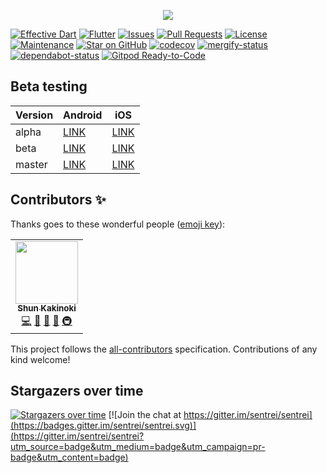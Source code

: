 <p align="center">
  <img src="assets/banner.png">
</p>

<!-- prettier-ignore-start -->
[![Effective Dart](https://img.shields.io/badge/style-effective_dart-40c4ff.svg)](https://github.com/tenhobi/effective_dart)
[![Flutter](https://img.shields.io/badge/built%20with-Flutter-brightgreen)](https://flutter.dev/docs)
[![Issues](https://img.shields.io/github/issues/sentrei/sentrei)](https://github.com/sentrei/sentrei/issues)
[![Pull Requests](https://img.shields.io/github/issues-pr/sentrei/sentrei)](https://github.com/sentrei/sentrei/pulls)
[![License](https://img.shields.io/github/license/sentrei/sentrei)](https://github.com/sentrei/sentrei/blob/master/LICENSE.md)
[![Maintenance](https://img.shields.io/badge/Maintained%3F-yes-green.svg)](https://github.com/sentrei/sentrei/graphs/commit-activity)
[![Star on GitHub](https://img.shields.io/github/stars/sentrei/sentrei.svg?style=flat&logo=github&colorB=deeppink&label=stars)](https://github.com/sentrei/sentrei)
[![codecov](https://codecov.io/gh/sentrei/sentrei/branch/master/graph/badge.svg)](https://codecov.io/gh/sentrei/sentrei)
[![mergify-status](https://img.shields.io/endpoint.svg?url=https://gh.mergify.io/badges/sentrei/sentrei&style=flat)](https://img.shields.io/endpoint.svg?url=https://gh.mergify.io/badges/sentrei/sentrei&style=flat)
[![dependabot-status](https://api.dependabot.com/badges/status?host=github&repo=sentrei/sentrei)](https://api.dependabot.com/badges/status?host=github&repo=sentrei/sentrei)
[![Gitpod Ready-to-Code](https://img.shields.io/badge/Gitpod-Ready--to--Code-blue?logo=gitpod)](https://gitpod.io/#https://github.com/sentrei/sentrei)
<!-- prettier-ignore-end -->
## Beta testing

| Version | Android | iOS |
| ------- | ------- | --- |
| alpha | [LINK](https://appdistribution.firebase.dev/i/dfq8XRGe) | [LINK](https://appdistribution.firebase.dev/i/QxDsYNoB) |
| beta | [LINK](https://appdistribution.firebase.dev/i/hReUCAJq) | [LINK](https://appdistribution.firebase.dev/i/NbqaJdfa) |
| master | [LINK](https://appdistribution.firebase.dev/i/sXwACykq) | [LINK](https://appdistribution.firebase.dev/i/bNpuzTfZ) |

## Contributors ✨

Thanks goes to these wonderful people ([emoji key](https://allcontributors.org/docs/en/emoji-key)):

<!-- ALL-CONTRIBUTORS-LIST:START - Do not remove or modify this section -->
<!-- prettier-ignore-start -->
<!-- markdownlint-disable -->
<table>
  <tr>
    <td align="center"><a href="https://www.shunkakinoki.com/"><img src="https://avatars0.githubusercontent.com/u/39187513?v=4" width="100px;" alt=""/><br /><sub><b>Shun Kakinoki</b></sub></a><br /><a href="https://github.com/sentrei/sentrei/commits?author=shunkakinoki" title="Code">💻</a> <a href="#projectManagement-shunkakinoki" title="Project Management">📆</a> <a href="#ideas-shunkakinoki" title="Ideas, Planning, & Feedback">🤔</a> <a href="#business-shunkakinoki" title="Business development">💼</a> <a href="#infra-shunkakinoki" title="Infrastructure (Hosting, Build-Tools, etc)">🚇</a></td>
  </tr>
</table>

<!-- markdownlint-enable -->
<!-- prettier-ignore-end -->
<!-- ALL-CONTRIBUTORS-LIST:END -->

This project follows the [all-contributors](https://github.com/all-contributors/all-contributors) specification. Contributions of any kind welcome!

## Stargazers over time

[![Stargazers over time](https://starchart.cc/sentrei/sentrei.svg)](https://starchart.cc/sentrei/sentrei) [![Join the chat at https://gitter.im/sentrei/sentrei](https://badges.gitter.im/sentrei/sentrei.svg)](https://gitter.im/sentrei/sentrei?utm_source=badge&utm_medium=badge&utm_campaign=pr-badge&utm_content=badge)
